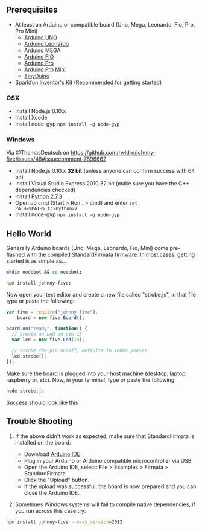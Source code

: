 ## Prerequisites

- At least an Arduino or compatible board (Uno, Mega, Leonardo, Fio, Pro, Pro Mini)
    - [Arduino UNO](http://arduino.cc/en/Main/arduinoBoardUno)
    - [Arduino Leonardo](http://arduino.cc/en/Main/arduinoBoardLeonardo)
    - [Arduino MEGA](http://arduino.cc/en/Main/arduinoBoardMega)
    - [Arduino FIO](http://arduino.cc/en/Main/ArduinoBoardFio)
    - [Arduino Pro](http://arduino.cc/en/Main/ArduinoBoardPro)
    - [Arduino Pro Mini](http://arduino.cc/en/Main/ArduinoBoardProMini)
    - [TinyDuino](http://tiny-circuits.com/products/tinyduino/)
- [Sparkfun Inventor's Kit](https://www.sparkfun.com/products/11576?utm_source=j5) (Recommended for getting started)

### OSX

- Install Node.js 0.10.x
- Install Xcode
- Install node-gyp `npm install -g node-gyp`

### Windows

Via @ThomasDeutsch on https://github.com/rwldrn/johnny-five/issues/48#issuecomment-7696662

- Install Node.js 0.10.x **32 bit** (unless anyone can confirm success with 64 bit)
- Install Visual Studio Express 2010 32 bit (make sure you have the C++ dependencies checked)
- Install [Python 2.7.3](http://www.python.org/getit/releases/2.7.3/)
- Open up cmd (Start > Run.. > cmd) and enter `set PATH=%PATH%;C:\Python27`
- Install node-gyp `npm install -g node-gyp`

## Hello World

Generally Arduino boards (Uno, Mega, Leonardo, Fio, Mini) come pre-flashed with the compiled StandardFirmata firmware. In most cases, getting started is as simple as...

```bash
mkdir nodebot && cd nodebot;

npm install johnny-five;
```

Now open your text editor and create a new file called "strobe.js", in that file type or paste the following:

```js
var five = require("johnny-five"),
    board = new five.Board();

board.on("ready", function() {
  // Create an Led on pin 13
  var led = new five.Led(13);

  // Strobe the pin on/off, defaults to 100ms phases
  led.strobe();
});
```

Make sure the board is plugged into your host machine (desktop, laptop, raspberry pi, etc). Now, in your terminal, type or paste the following:

```js
node strobe.js
```

[Success should look like this](http://jsfiddle.net/rwaldron/dtudh/show/light/)



## Trouble Shooting

1. If the above didn't work as expected, make sure that StandardFirmata is installed on the board:
    - Download [Arduino IDE](http://arduino.cc/en/main/software)
    - Plug in your Arduino or Arduino compatible microcontroller via USB
    - Open the Arduino IDE, select: File > Examples > Firmata > StandardFirmata
    - Click the "Upload" button.
    - If the upload was successful, the board is now prepared and you can close the Arduino IDE.

2. Sometimes Windows systems will fail to compile native dependencies, if you run across this case try:
```bash
npm install johnny-five --msvs_version=2012
```
